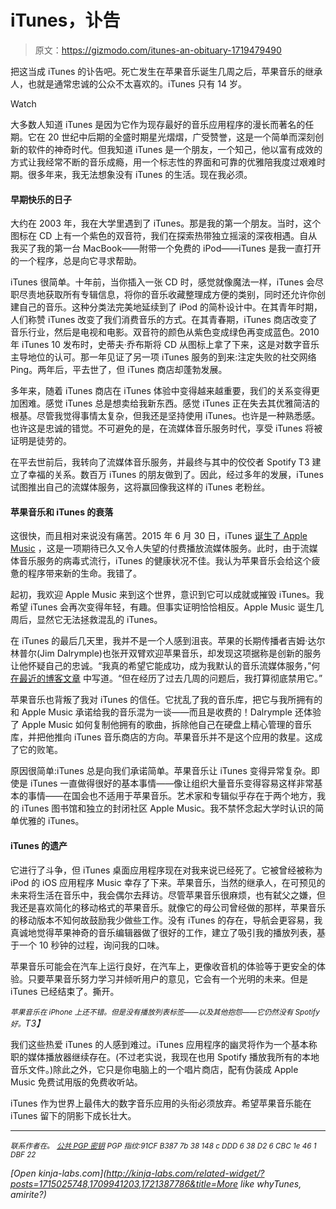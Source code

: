 # iTunes，讣告

> 原文：<https://gizmodo.com/itunes-an-obituary-1719479490>

把这当成 iTunes 的讣告吧。死亡发生在苹果音乐诞生几周之后，苹果音乐的继承人，也就是通常忠诚的公众不太喜欢的。iTunes 只有 14 岁。

Watch

大多数人知道 iTunes 是因为它作为现存最好的音乐应用程序的漫长而著名的任期。它在 20 世纪中后期的全盛时期星光熠熠，广受赞誉，这是一个简单而深刻创新的软件的神奇时代。但我知道 iTunes 是一个朋友，一个知己，他以富有成效的方式让我经常不断的音乐成瘾，用一个标志性的界面和可靠的优雅陪我度过艰难时期。很多年来，我无法想象没有 iTunes 的生活。现在我必须。

#### 早期快乐的日子

大约在 2003 年，我在大学里遇到了 iTunes。那是我的第一个朋友。当时，这个图标在 CD 上有一个紫色的双音符，我们在探索热带独立摇滚的深夜相遇。自从我买了我的第一台 MacBook——附带一个免费的 iPod——iTunes 是我一直打开的一个程序，总是向它寻求帮助。

iTunes 很简单。十年前，当你插入一张 CD 时，感觉就像魔法一样，iTunes 会尽职尽责地获取所有专辑信息，将你的音乐收藏整理成方便的类别，同时还允许你创建自己的音乐。这种分类法完美地延续到了 iPod 的简朴设计中。在其青年时期，人们称赞 iTunes 改变了我们消费音乐的方式。在其青春期，iTunes 商店改变了音乐行业，然后是电视和电影。双音符的颜色从紫色变成绿色再变成蓝色。2010 年 iTunes 10 发布时，史蒂夫·乔布斯将 CD 从图标上拿了下来，这是对数字音乐主导地位的认可。那一年见证了另一项 iTunes 服务的到来:注定失败的社交网络 Ping。两年后，平去世了，但 iTunes 商店却蓬勃发展。

多年来，随着 iTunes 商店在 iTunes 体验中变得越来越重要，我们的关系变得更加困难。感觉 iTunes 总是想卖给我新东西。感觉 iTunes 正在失去其优雅简洁的根基。尽管我觉得事情太复杂，但我还是坚持使用 iTunes。也许是一种熟悉感。也许这是忠诚的错觉。不可避免的是，在流媒体音乐服务时代，享受 iTunes 将被证明是徒劳的。

在平去世前后，我转向了流媒体音乐服务，并最终与其中的佼佼者 Spotify T3 建立了幸福的关系。数百万 iTunes 的朋友做到了。因此，经过多年的发展，iTunes 试图推出自己的流媒体服务，这将赢回像我这样的 iTunes 老粉丝。

#### 苹果音乐和 iTunes 的衰落

这很快，而且相对来说没有痛苦。2015 年 6 月 30 日，iTunes [诞生了 Apple Music](http://gizmodo.com/apple-music-first-look-wait-do-i-like-alternative-1714926632) ，这是一项期待已久又令人失望的付费播放流媒体服务。此时，由于流媒体音乐服务的病毒式流行，iTunes 的健康状况不佳。我认为苹果音乐会给这个疲惫的程序带来新的生命。我错了。

起初，我欢迎 Apple Music 来到这个世界，意识到它可以成就或摧毁 iTunes。我希望 iTunes 会再次变得年轻，有趣。但事实证明恰恰相反。Apple Music 诞生几周后，显然它无法拯救混乱的 iTunes。

在 iTunes 的最后几天里，我并不是一个人感到沮丧。苹果的长期传播者吉姆·达尔林普尔(Jim Dalrymple)也张开双臂欢迎苹果音乐，却发现这项据称是创新的服务让他怀疑自己的忠诚。“我真的希望它能成功，成为我默认的音乐流媒体服务，”何 [在最近的博客文章](http://www.loopinsight.com/2015/07/22/apple-music-is-a-nightmare-and-im-done-with-it/) 中写道。“但在经历了过去几周的问题后，我打算彻底禁用它。”

苹果音乐也背叛了我对 iTunes 的信任。它扰乱了我的音乐库，把它与我所拥有的和 Apple Music 承诺给我的音乐混为一谈——而且是收费的！Dalrymple 还体验了 Apple Music 如何复制他拥有的歌曲，拆除他自己在硬盘上精心管理的音乐库，并把他推向 iTunes 音乐商店的方向。苹果音乐并不是这个应用的救星。这成了它的败笔。

原因很简单:iTunes 总是向我们承诺简单。苹果音乐让 iTunes 变得异常复杂。即使是 iTunes 一直做得很好的基本事情——像让组织大量音乐变得容易这样非常基本的事情——在国会也不适用于苹果音乐。艺术家和专辑似乎存在于两个地方，我的 iTunes 图书馆和独立的封闭社区 Apple Music。我不禁怀念起大学时认识的简单优雅的 iTunes。

#### **iTunes 的遗产**

它进行了斗争，但 iTunes 桌面应用程序现在对我来说已经死了。它被曾经被称为 iPod 的 iOS 应用程序 Music 幸存了下来。苹果音乐，当然的继承人，在可预见的未来将生活在音乐中，我会偶尔去拜访。尽管苹果音乐很麻烦，也有弑父之嫌，但我还是喜欢简化的移动格式的苹果音乐。就像它的母公司曾经做的那样，苹果音乐的移动版本不知何故鼓励我少做些工作。没有 iTunes 的存在，导航会更容易，我真诚地觉得苹果神奇的音乐编辑器做了很好的工作，建立了吸引我的播放列表，基于一个 10 秒钟的过程，询问我的口味。

苹果音乐可能会在汽车上运行良好，在汽车上，更像收音机的体验等于更安全的体验。只要苹果音乐努力学习并倾听用户的意见，它会有一个光明的未来。但是 iTunes 已经结束了。撕开。

*<small>苹果音乐在 iPhone 上还不错。但是没有播放列表标签——以及其他抱怨——它仍然没有 Spotify 好。</small>T3】*

我们这些热爱 iTunes 的人感到难过。iTunes 应用程序的幽灵将作为一个基本称职的媒体播放器继续存在。(不过老实说，我现在也用 Spotify 播放我所有的本地音乐文件。)除此之外，它只是你电脑上的一个唱片商店，配有伪装成 Apple Music 免费试用版的免费收听站。

iTunes 作为世界上最伟大的数字音乐应用的头衔必须放弃。希望苹果音乐能在 iTunes 留下的阴影下成长壮大。

* * *

<small>*联系作者在*</small>[<small></small>](mailto:adam@gizmodo.com)*<small>*。*</small>
[<small>*公共 PGP 密钥*</small>](http://ace.kinja.com/adam-clark-estess-public-pgp-key-1689696142)
<small>*PGP 指纹:91CF B387 7b 38 148 c DDD 6 38 D2 6 CBC 1e 46 1 DBF 22*</small>*

*[Open *kinja-labs.com*](http://kinja-labs.com/related-widget/?posts=1715025748,1709941203,1721387786&title=More like whyTunes, amirite?)*